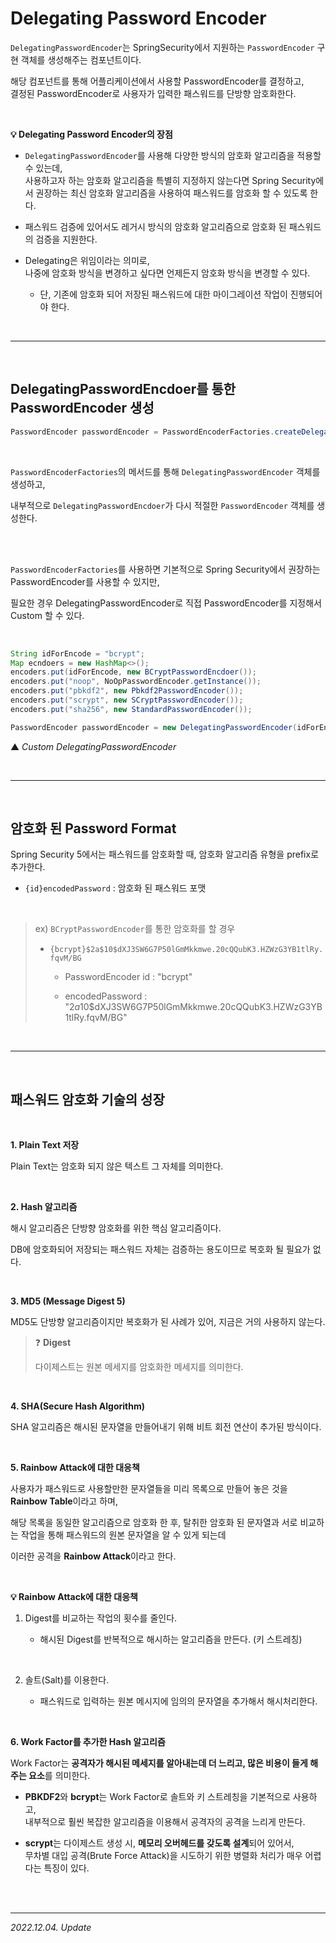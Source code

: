 # Delegating Password Encoder

```DelegatingPasswordEncoder```는 SpringSecurity에서 지원하는 ```PasswordEncoder``` 구현 객체를 생성해주는 컴포넌트이다.

해당 컴포넌트를 통해 어플리케이션에서 사용할 PasswordEncoder를 결정하고,  
결정된 PasswordEncoder로 사용자가 입력한 패스워드를 단방향 암호화한다.

<br>

**💡 Delegating Password Encoder의 장점**

- ```DelegatingPasswordEncoder```를 사용해 다양한 방식의 암호화 알고리즘을 적용할 수 있는데,  
  사용하고자 하는 암호화 알고리즘을 특별히 지정하지 않는다면 Spring Security에서 권장하는 최신 암호화 알고리즘을 사용하여 패스워드를 암호화 할 수 있도록 한다.

- 패스워드 검증에 있어서도 레거시 방식의 암호화 알고리즘으로 암호화 된 패스워드의 검증을 지원한다.

- Delegating은 위임이라는 의미로,  
  나중에 암호화 방식을 변경하고 싶다면 언제든지 암호화 방식을 변경할 수 있다.

  - 단, 기존에 암호화 되어 저장된 패스워드에 대한 마이그레이션 작업이 진행되어야 한다.

<br>

***

<br>

## DelegatingPasswordEncdoer를 통한 PasswordEncoder 생성

```java
PasswordEncoder passwordEncoder = PasswordEncoderFactories.createDelegatingPasswordEncoder();
```

<br>

```PasswordEncoderFactories```의 메서드를 통해 ```DelegatingPasswordEncoder``` 객체를 생성하고,  

내부적으로 ```DelegatingPasswordEncdoer```가 다시 적절한 ```PasswordEncoder``` 객체를 생성한다.

<br><br>

```PasswordEncoderFactories```를 사용하면 기본적으로 Spring Security에서 권장하는 PasswordEncoder를 사용할 수 있지만,  

필요한 경우 DelegatingPasswordEncoder로 직접 PasswordEncoder를 지정해서 Custom 할 수 있다.

<br>

```java
String idForEncode = "bcrypt";
Map ecndoers = new HashMap<>();
encoders.put(idForEncode, new BCryptPasswordEncdoer());
encoders.put("noop", NoOpPasswordEncoder.getInstance());
encoders.put("pbkdf2", new Pbkdf2PasswordEncoder());
encoders.put("scrypt", new SCryptPasswordEncoder());
encoders.put("sha256", new StandardPasswordEncoder());

PasswordEncoder passwordEncoder = new DelegatingPasswordEncoder(idForEncode, encoders);
```

▲ _Custom DelegatingPasswordEncoder_

<br>

***

<br>

## 암호화 된 Password Format

Spring Security 5에서는 패스워드를 암호화할 때, 암호화 알고리즘 유형을 prefix로 추가한다.

- ```{id}encodedPassword``` : 암호화 된 패스워드 포맷

<br>

> ex) ```BCryptPasswordEncoder```를 통한 암호화를 할 경우  
>
> - ```{bcrypt}$2a$10$dXJ3SW6G7P50lGmMkkmwe.20cQQubK3.HZWzG3YB1tlRy.fqvM/BG```
> 
>   - PasswordEncoder id : "bcrypt"  
>  
>   - encodedPassword : "$2a$10$dXJ3SW6G7P50lGmMkkmwe.20cQQubK3.HZWzG3YB1tlRy.fqvM/BG"

<br>

***

<br>

## 패스워드 암호화 기술의 성장

<br>

**1. Plain Text 저장**

Plain Text는 암호화 되지 않은 텍스트 그 자체를 의미한다.

<br>

**2. Hash 알고리즘**

해시 알고리즘은 단방향 암호화를 위한 핵심 알고리즘이다.

DB에 암호화되어 저장되는 패스워드 자체는 검증하는 용도이므로 복호화 될 필요가 없다.

<br>

**3. MD5 (Message Digest 5)**

MD5도 단방향 알고리즘이지만 복호화가 된 사례가 있어, 지금은 거의 사용하지 않는다.

> ❓ **Digest**
>
> 다이제스트는 원본 메세지를 암호화한 메세지를 의미한다.

<br>

**4. SHA(Secure Hash Algorithm)**

SHA 알고리즘은 해시된 문자열을 만들어내기 위해 비트 회전 연산이 추가된 방식이다.

<br>

**5. Rainbow Attack에 대한 대응책**

사용자가 패스워드로 사용할만한 문자열들을 미리 목록으로 만들어 놓은 것을 **Rainbow Table**이라고 하며,  

해당 목록을 동일한 알고리즘으로 암호화 한 후, 탈취한 암호화 된 문자열과 서로 비교하는 작업을 통해 패스워드의 원본 문자열을 알 수 있게 되는데

이러한 공격을 **Rainbow Attack**이라고 한다.

<br>

**💡 Rainbow Attack에 대한 대응책**

1. Digest를 비교하는 작업의 횟수를 줄인다.

   - 해시된 Digest를 반복적으로 해시하는 알고리즘을 만든다. (키 스트레칭)

<br>

2. 솔트(Salt)를 이용한다.  
   
   - 패스워드로 입력하는 원본 메시지에 임의의 문자열을 추가해서 해시처리한다.

<br>

**6. Work Factor를 추가한 Hash 알고리즘**

Work Factor는 **공격자가 해시된 메세지를 알아내는데 더 느리고, 많은 비용이 들게 해주는 요소**를 의미한다.

- **PBKDF2**와 **bcrypt**는 Work Factor로 솔트와 키 스트레칭을 기본적으로 사용하고,  
  내부적으로 훨씬 복잡한 알고리즘을 이용해서 공격자의 공격을 느리게 만든다.

- **scrypt**는 다이제스트 생성 시, **메모리 오버헤드를 갖도록 설계**되어 있어서,  
  무차별 대입 공격(Brute Force Attack)을 시도하기 위한 병렬화 처리가 매우 어렵다는 특징이 있다.

<br><br>

***

_2022.12.04. Update_